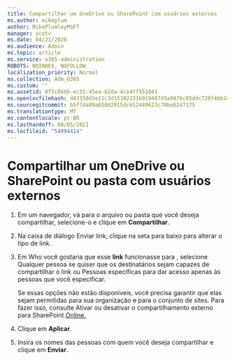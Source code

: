 ```yaml
---
title: Compartilhar um OneDrive ou SharePoint com usuários externos
ms.author: mikeplum
author: MikePlumleyMSFT
manager: scotv
ms.date: 04/21/2020
ms.audience: Admin
ms.topic: article
ms.service: o365-administration
ROBOTS: NOINDEX, NOFOLLOW
localization_priority: Normal
ms.collection: Adm_O365
ms.custom: ''
ms.assetid: 8f5c866b-ec51-45ea-b2da-4ce4ff551041
ms.openlocfilehash: d43150d3e11c3d15302231b919497d3a9876c05ddc720f46b1428d1f6f09eeb3
ms.sourcegitcommit: b5f7da89a650d2915dc652449623c78be6247175
ms.translationtype: MT
ms.contentlocale: pt-BR
ms.lasthandoff: 08/05/2021
ms.locfileid: "54094414"
---
```

# <a name="share-a-onedrive-or-sharepoint-file-or-folder-with-external-users"></a>Compartilhar um OneDrive ou SharePoint ou pasta com usuários externos

1. Em um navegador, vá para o arquivo ou pasta que você deseja compartilhar, selecione-o e clique em **Compartilhar**.
    
2. Na caixa de diálogo Enviar link, clique na seta para baixo para alterar o tipo de link.
    
3. Em Who você gostaria que esse **link** funcionasse para , selecione Qualquer pessoa se quiser  que os destinatários sejam capazes de compartilhar o link ou Pessoas específicas para dar acesso apenas às pessoas que você especificar.  
    
    Se essas opções não estão disponíveis, você precisa garantir que elas sejam permitidas para sua organização e para o conjunto de sites. Para fazer isso, consulte Ativar ou desativar o compartilhamento externo para SharePoint [Online.](https://go.microsoft.com/fwlink/?linkid=866426)
    
4. Clique em **Aplicar**.
    
5. Insira os nomes das pessoas com quem você deseja compartilhar e clique em **Enviar**.
    

